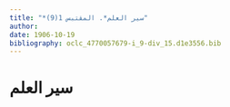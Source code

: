 ```yaml
---
title: "*سير العلم*. المقتبس 1(9)"
author: 
date: 1906-10-19
bibliography: oclc_4770057679-i_9-div_15.d1e3556.bib
---
```




#  سير العلم 

